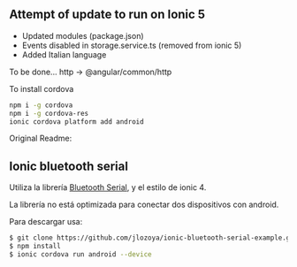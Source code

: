 ## Attempt of update to run on Ionic 5
- Updated modules (package.json)
- Events disabled in storage.service.ts (removed from ionic 5)
- Added Italian language

To be done...
http -> @angular/common/http

To install cordova
```bash
npm i -g cordova
npm i -g cordova-res
ionic cordova platform add android
```

Original Readme:
## Ionic bluetooth serial

Utiliza la librería [Bluetooth Serial](https://ionicframework.com/docs/native/bluetooth-serial/), y el estilo de ionic 4.

La librería no está optimizada para conectar dos dispositivos con android.

Para descargar usa:

```bash
$ git clone https://github.com/jlozoya/ionic-bluetooth-serial-example.git
$ npm install
$ ionic cordova run android --device
```
